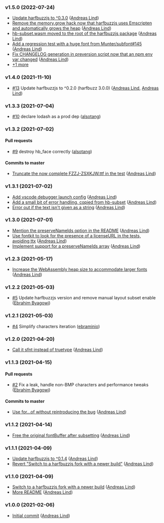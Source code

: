 ### v1.5.0 (2022-07-24)

- [Update harfbuzzjs to ^0.3.0](https://github.com/papandreou/subset-font/commit/d38cb12bc204f63213c63a8e9217c64429379419) ([Andreas Lind](mailto:andreaslindpetersen@gmail.com))
- [Remove the memory.grow hack now that harfbuzzjs uses Emscripten and automatically grows the heap](https://github.com/papandreou/subset-font/commit/0bf5d7ab7ab2df35e863a944ebf1d87f91f777b3) ([Andreas Lind](mailto:andreas.lind@workday.com))
- [hb-subset.wasm moved to the root of the harfbuzzjs package](https://github.com/papandreou/subset-font/commit/72ff88a4479a3a23d0d0a29d3102c2fbb2aa0b7f) ([Andreas Lind](mailto:andreas.lind@workday.com))
- [Add a regression test with a huge font from Munter\/subfont\#145](https://github.com/papandreou/subset-font/commit/8a4667271239f415f84ef48633e6ca13d3456eb2) ([Andreas Lind](mailto:andreas.lind@workday.com))
- [Fix CHANGELOG generation in preversion script now that an npm env var changed](https://github.com/papandreou/subset-font/commit/66a7ae5586a3a26380805297abc31b1176a9bb9c) ([Andreas Lind](mailto:andreaslindpetersen@gmail.com))
- [+1 more](https://github.com/papandreou/subset-font/compare/v1.4.0...v1.5.0)

### v1.4.0 (2021-11-10)

- [#13](https://github.com/papandreou/subset-font/pull/13) Update harfbuzzjs to ^0.2.0 \(harfbuzz 3.0.0\) ([Andreas Lind](mailto:andreas.lind@workday.com), [Andreas Lind](mailto:andreaslindpetersen@gmail.com))

### v1.3.3 (2021-07-04)

- [#10](https://github.com/papandreou/subset-font/pull/10) declare lodash as a prod dep ([alsotang](mailto:alsotang@gmail.com))

### v1.3.2 (2021-07-02)

#### Pull requests

- [#9](https://github.com/papandreou/subset-font/pull/9) destroy hb\_face correctly ([alsotang](mailto:alsotang@gmail.com))

#### Commits to master

- [Truncate the now complete FZZJ-ZSXKJW.ttf in the test](https://github.com/papandreou/subset-font/commit/1b9d00675ad2d3001b99512e7193fd012284363e) ([Andreas Lind](mailto:andreaslindpetersen@gmail.com))

### v1.3.1 (2021-07-02)

- [Add vscode debugger launch config](https://github.com/papandreou/subset-font/commit/12b89ce1226a8622adca1acd4c29d8260f0ab8e2) ([Andreas Lind](mailto:andreaslindpetersen@gmail.com))
- [Add a small bit of error handling, copied from hb-subset](https://github.com/papandreou/subset-font/commit/72b5b99c2190d9b81d5eb99a69f086e3a436d9b0) ([Andreas Lind](mailto:andreaslindpetersen@gmail.com))
- [Error out if the text isn't given as a string](https://github.com/papandreou/subset-font/commit/f4a5297780289e69a695cbd3158eff667ec7b971) ([Andreas Lind](mailto:andreaslindpetersen@gmail.com))

### v1.3.0 (2021-07-01)

- [Mention the preserveNameIds option in the README](https://github.com/papandreou/subset-font/commit/ef2a8b2fddcc4f1245119a6eca010d3436375e4f) ([Andreas Lind](mailto:andreas.lind@workday.com))
- [Use fontkit to look for the presence of a licenseURL in the tests, avoiding ttx](https://github.com/papandreou/subset-font/commit/4e97447a86d6b0f52cd510e7fa4c34e5fea856ef) ([Andreas Lind](mailto:andreas.lind@workday.com))
- [Implement support for a preserveNameIds array](https://github.com/papandreou/subset-font/commit/00816d7821cd6bdaa01be909d93ec93c3f81fa36) ([Andreas Lind](mailto:andreas.lind@workday.com))

### v1.2.3 (2021-05-17)

- [Increase the WebAssembly heap size to accommodate larger fonts](https://github.com/papandreou/subset-font/commit/3dfc48a77264673668e34000877082819c37ce75) ([Andreas Lind](mailto:andreas.lind@workday.com))

### v1.2.2 (2021-05-03)

- [#5](https://github.com/papandreou/subset-font/pull/5) Update harfbuzzjs version and remove manual layout subset enable ([Ebrahim Byagowi](mailto:ebrahim@gnu.org))

### v1.2.1 (2021-05-03)

- [#4](https://github.com/papandreou/subset-font/pull/4) Simplify characters iteration ([ebraminio](mailto:ebrahim@gnu.org))

### v1.2.0 (2021-04-20)

- [Call it sfnt instead of truetype](https://github.com/papandreou/subset-font/commit/bb581a20f44617f2fa32a73c92a6f3aba438b4e4) ([Andreas Lind](mailto:andreas.lind@workday.com))

### v1.1.3 (2021-04-15)

#### Pull requests

- [#2](https://github.com/papandreou/subset-font/pull/2) Fix a leak, handle non-BMP characters and performance tweaks ([Ebrahim Byagowi](mailto:ebrahim@gnu.org))

#### Commits to master

- [Use for...of without reintroducing the bug](https://github.com/papandreou/subset-font/commit/84ac1955987f5197b0f037d6cf0dde1622d73397) ([Andreas Lind](mailto:andreas.lind@workday.com))

### v1.1.2 (2021-04-14)

- [Free the original fontBuffer after subsetting](https://github.com/papandreou/subset-font/commit/1170630a1cb3be4a5279facc75cecfd5220ede1f) ([Andreas Lind](mailto:andreas.lind@workday.com))

### v1.1.1 (2021-04-09)

- [Update harfbuzzjs to ^0.1.4](https://github.com/papandreou/subset-font/commit/cafa582138a368129d674113b2be18000f9274e3) ([Andreas Lind](mailto:andreas.lind@workday.com))
- [Revert "Switch to a harfbuzzjs fork with a newer build"](https://github.com/papandreou/subset-font/commit/0f2509c908c7aa1e7d4b069bda336e5c08f13de6) ([Andreas Lind](mailto:andreas.lind@workday.com))

### v1.1.0 (2021-04-09)

- [Switch to a harfbuzzjs fork with a newer build](https://github.com/papandreou/subset-font/commit/78995cf5daf9c2dfdc5d14b3e919e1bd17b5d0e0) ([Andreas Lind](mailto:andreas.lind@workday.com))
- [More README](https://github.com/papandreou/subset-font/commit/32e03b8862452717b00487b899d0faf9b73e3138) ([Andreas Lind](mailto:andreas.lind@peakon.com))

### v1.0.0 (2021-02-06)

- [Initial commit](https://github.com/papandreou/subset-font/commit/4b4d722bf9ac9604fd4a9002b7c7c2a0ff025d82) ([Andreas Lind](mailto:andreas.lind@peakon.com))
